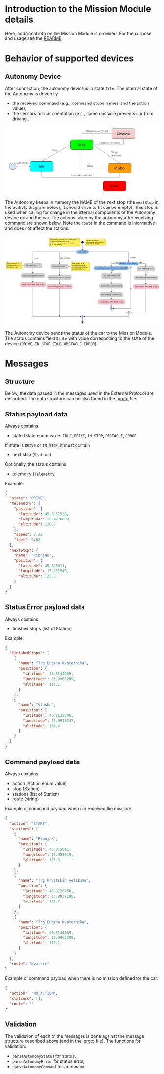 # Introduction to the Mission Module details

Here, additional info on the Mission Module is provided. For the purpose and usage see the [README](../README.md).

# Behavior of supported devices

## Autonomy Device

After connection, the autonomy device is in state `Idle`. The internal state of the Autonomy is driven by

- the received command (e.g., command stops names and the action value),
- the sensors for car orientation (e.g., some obstacle prevents car from driving).

![autonomy state diagram](images/image.png "Car state diagram")

The Autonomy keeps in memory the NAME of the next stop (the `nextStop` in the acitivty diagram below), it should drive to (it can be empty). This stop is used when calling for change in the internal components of the Autonomy device driving the car. The actions taken by the autonomy after receiving command are shown below. Note the `route` in the command is informative and does not affect the actions.

![activity diagram of autonomy receiving command](uml/exported_diagrams/command_activity_diagram.png "Activity diagram of the autonomy receiving command")

The Autonomy device sends the status of the car to the Mission Module. The status contains field `State` with value correspoding to the state of the device (`DRIVE`, `IN_STOP`, `IDLE`, `OBSTACLE`, `ERROR`).

# Messages

## Structure

Below, the data passed in the messages used in the External Protocol are described. The data structure can be also found in the [.proto](../lib/protobuf-mission-module/) file.

## Status payload data

Always contains

- state (State enum value: `IDLE`, `DRIVE`, `IN_STOP`, `OBSTACLE`, `ERROR`)

If state is `DRIVE` or `IN_STOP`, it must contain

- next stop (`Station`)

Optionally, the status contains

- telemetry (`Telemetry`)

Example:

```json
{
  "state": "DRIVE",
  "telemetry": {
    "position": {
      "latitude": 45.8137528,
      "longitude": 15.9870608,
      "altitude": 120.7
    },
    "speed": 7.2,
    "fuel": 0.62
  },
  "nextStop": {
    "name": "Ribnjak",
    "position": {
      "latitude": 45.815011,
      "longitude": 15.981919,
      "altitude": 125.3
    }
  }
}
```

## Status Error payload data

Always contains

- finished stops (list of Station)

Example:

```json
{
  "finishedStops": [
    {
      "name": "Trg Eugena Kvaternika",
      "position": {
        "latitude": 45.8144669,
        "longitude": 15.9965289,
        "altitude": 115.1
      }
    },
    {
      "name": "Vlaška",
      "position": {
        "latitude": 45.8139306,
        "longitude": 15.9913147,
        "altitude": 118.4
      }
    }
  ]
}
```

## Command payload data

Always contains

- action (Action enum value)
- stop (Station)
- stations (list of Station)
- route (string)

Example of command payload when car received the mission:

```json
{
  "action": "START",
  "stations": [
    {
      "name": "Ribnjak",
      "position": {
        "latitude": 45.815011,
        "longitude": 15.981919,
        "altitude": 125.3
      }
    },
    {
      "name": "Trg hrvatskih velikana",
      "position": {
        "latitude": 45.8120758,
        "longitude": 15.9837108,
        "altitude": 120.7
      }
    },
    {
      "name": "Trg Eugena Kvaternika",
      "position": {
        "latitude": 45.8144669,
        "longitude": 15.9965289,
        "altitude": 115.1
      }
    }
  ],
  "route": "Kvatrić"
}
```

Example of command payload when there is no mission defined for the car:

```json
{
  "action": "NO_ACTION",
  "stations": [],
  "route": ""
}
```

## Validation

The validation of each of the messages is done against the message structure described above (and in the [.proto](../lib/protobuf-mission-module/) file). The functions for validation:

- `parseAutonomyStatus` for status,
- `parseAutonomyError` for status error,
- `parseAutonomyCommand` for command.
